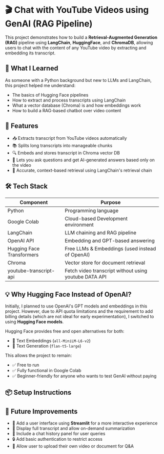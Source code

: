 # 🎬 Chat with YouTube Videos using GenAI (RAG Pipeline)
This project demonstrates how to build a **Retrieval-Augmented Generation (RAG)** pipeline using **LangChain**, **HuggingFace**, and **ChromaDB**, allowing users to chat with the content of any YouTube video by extracting and embedding its transcript.
## 🧠 What I Learned
As someone with a Python background but new to LLMs and LangChain, this project helped me understand:

- The basics of Hugging Face pipelines
- How to extract and process transcripts using LangChain
- What a vector database (Chroma) is and how embeddings work
- How to build a RAG-based chatbot over video content

## 🚀 Features
- 📥 Extracts transcript from YouTube videos automatically
- 📚 Splits long transcripts into manageable chunks
- 🔍 Embeds and stores transcript in Chroma vector DB
- 🤖 Lets you ask questions and get AI-generated answers based only on the video
- 🧾 Accurate, context-based retrieval using LangChain's retrieval chain

## 🛠️ Tech Stack
| Component        | Purpose                                |
|------------------|----------------------------------------|
| Python           | Programming language                   |
| Google Colab     | Cloud-based Development environment    |
| LangChain        | LLM chaining and RAG pipeline          |
| OpenAI API       | Embedding and GPT-based answering      |
|Hugging Face Transformers | Free LLMs & Embeddings (used instead of OpenAI) |
| Chroma           | Vector store for document retrieval    |
| youtube-transcript-api | Fetch video transcript without using youtube DATA API |

## 💡 Why Hugging Face Instead of OpenAI?

Initially, I planned to use OpenAI's GPT models and embeddings in this project. However, due to API quota limitations and the requirement to add billing details (which are not ideal for early experimentation), I switched to using **Hugging Face models**.

Hugging Face provides free and open alternatives for both: 
 - 🔹 Text Embeddings (`all-MiniLM-L6-v2`)
 - 🔹 Text Generation (`flan-t5-large`)

This allows the project to remain:
- ✅ Free to run
- ✅ Fully functional in Google Colab
- ✅ Beginner-friendly for anyone who wants to test GenAI without paying

## 📦 Setup Instructions

## 📘 Future Improvements

- 🔄 Add a user interface using **Streamlit** for a more interactive experience
- 📝 Display full transcript and allow on-demand summarization
- 💬 Include a chat history panel for user queries
- 🔒 Add basic authentication to restrict access
- 📁 Allow user to upload their own video or document for Q&A


